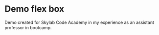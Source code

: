 # Demo flex box

Demo created for Skylab Code Academy in my experience as an assistant professor in bootcamp.
